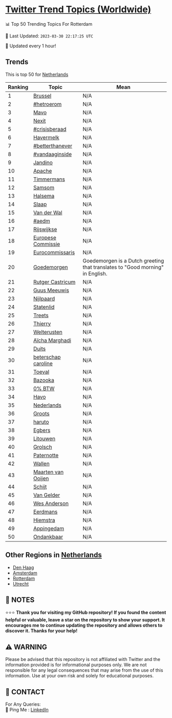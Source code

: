 [Twitter Trend Topics (Worldwide)](https://github.com/ErcinDedeoglu/Twitter-Trend-Topics)
==========


📊 Top 50 Trending Topics For Rotterdam

📆 Last Updated: `2023-03-30 22:17:25 UTC`

🔧 Updated every 1 hour!


## Trends

This is top 50 for [Netherlands](</Netherlands>)

| Ranking | Topic | Mean |
| ------- | ------------ | ------------ |
| 1 | [Brussel](http://twitter.com/search?q=Brussel) | N/A |
| 2 | [#hetroerom](http://twitter.com/search?q=%23hetroerom) | N/A |
| 3 | [Mavo](http://twitter.com/search?q=Mavo) | N/A |
| 4 | [Nexit](http://twitter.com/search?q=Nexit) | N/A |
| 5 | [#crisisberaad](http://twitter.com/search?q=%23crisisberaad) | N/A |
| 6 | [Havermelk](http://twitter.com/search?q=Havermelk) | N/A |
| 7 | [#betterthanever](http://twitter.com/search?q=%23betterthanever) | N/A |
| 8 | [#vandaaginside](http://twitter.com/search?q=%23vandaaginside) | N/A |
| 9 | [Jandino](http://twitter.com/search?q=Jandino) | N/A |
| 10 | [Apache](http://twitter.com/search?q=Apache) | N/A |
| 11 | [Timmermans](http://twitter.com/search?q=Timmermans) | N/A |
| 12 | [Samsom](http://twitter.com/search?q=Samsom) | N/A |
| 13 | [Halsema](http://twitter.com/search?q=Halsema) | N/A |
| 14 | [Slaap](http://twitter.com/search?q=Slaap) | N/A |
| 15 | [Van der Wal](http://twitter.com/search?q=Van+der+Wal) | N/A |
| 16 | [#aedm](http://twitter.com/search?q=%23aedm) | N/A |
| 17 | [Rijswijkse](http://twitter.com/search?q=Rijswijkse) | N/A |
| 18 | [Europese Commissie](http://twitter.com/search?q=Europese+Commissie) | N/A |
| 19 | [Eurocommissaris](http://twitter.com/search?q=Eurocommissaris) | N/A |
| 20 | [Goedemorgen](http://twitter.com/search?q=Goedemorgen) | Goedemorgen is a Dutch greeting that translates to "Good morning" in English. |
| 21 | [Rutger Castricum](http://twitter.com/search?q=Rutger+Castricum) | N/A |
| 22 | [Guus Meeuwis](http://twitter.com/search?q=Guus+Meeuwis) | N/A |
| 23 | [Nijlpaard](http://twitter.com/search?q=Nijlpaard) | N/A |
| 24 | [Statenlid](http://twitter.com/search?q=Statenlid) | N/A |
| 25 | [Treets](http://twitter.com/search?q=Treets) | N/A |
| 26 | [Thierry](http://twitter.com/search?q=Thierry) | N/A |
| 27 | [Welterusten](http://twitter.com/search?q=Welterusten) | N/A |
| 28 | [Aïcha Marghadi](http://twitter.com/search?q=A%c3%afcha+Marghadi) | N/A |
| 29 | [Duits](http://twitter.com/search?q=Duits) | N/A |
| 30 | [beterschap caroline](http://twitter.com/search?q=beterschap+caroline) | N/A |
| 31 | [Toeval](http://twitter.com/search?q=Toeval) | N/A |
| 32 | [Bazooka](http://twitter.com/search?q=Bazooka) | N/A |
| 33 | [0% BTW](http://twitter.com/search?q=0%25+BTW) | N/A |
| 34 | [Havo](http://twitter.com/search?q=Havo) | N/A |
| 35 | [Nederlands](http://twitter.com/search?q=Nederlands) | N/A |
| 36 | [Groots](http://twitter.com/search?q=Groots) | N/A |
| 37 | [haruto](http://twitter.com/search?q=haruto) | N/A |
| 38 | [Egbers](http://twitter.com/search?q=Egbers) | N/A |
| 39 | [Litouwen](http://twitter.com/search?q=Litouwen) | N/A |
| 40 | [Grolsch](http://twitter.com/search?q=Grolsch) | N/A |
| 41 | [Paternotte](http://twitter.com/search?q=Paternotte) | N/A |
| 42 | [Wallen](http://twitter.com/search?q=Wallen) | N/A |
| 43 | [Maarten van Ooijen](http://twitter.com/search?q=Maarten+van+Ooijen) | N/A |
| 44 | [Schijt](http://twitter.com/search?q=Schijt) | N/A |
| 45 | [Van Gelder](http://twitter.com/search?q=Van+Gelder) | N/A |
| 46 | [Wes Anderson](http://twitter.com/search?q=Wes+Anderson) | N/A |
| 47 | [Eerdmans](http://twitter.com/search?q=Eerdmans) | N/A |
| 48 | [Hiemstra](http://twitter.com/search?q=Hiemstra) | N/A |
| 49 | [Appingedam](http://twitter.com/search?q=Appingedam) | N/A |
| 50 | [Ondankbaar](http://twitter.com/search?q=Ondankbaar) | N/A |



## Other Regions in [Netherlands](</Netherlands>)

* [Den Haag](</Netherlands/Den Haag.md>)
* [Amsterdam](</Netherlands/Amsterdam.md>)
* [Rotterdam](</Netherlands/Rotterdam.md>)
* [Utrecht](</Netherlands/Utrecht.md>)



## 📝 NOTES

⭐⭐⭐ **Thank you for visiting my GitHub repository! If you found the content helpful or valuable, leave a star on the repository to show your support. It encourages me to continue updating the repository and allows others to discover it. Thanks for your help!**


## ⚠️ WARNING

Please be advised that this repository is not affiliated with Twitter and the information provided is for informational purposes only. We are not responsible for any legal consequences that may arise from the use of this information. Use at your own risk and solely for educational purposes.


## 📨 CONTACT

 For Any Queries:  
            🏓 Ping Me : [LinkedIn](https://www.linkedin.com/in/ercindedeoglu/)
